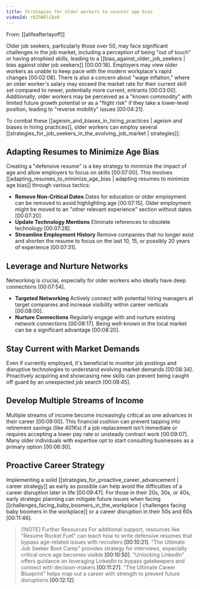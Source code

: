 ```yaml
---
title: Strategies for older workers to counter age bias
videoId: r8ZSWDlCBx0
---
```


From: [[alifeafterlayoff]] <br/> 

Older job seekers, particularly those over 50, may face significant challenges in the job market, including a perception of being "out of touch" or having atrophied skills, leading to a [[bias_against_older_job_seekers | bias against older job seekers]] <a class="yt-timestamp" data-t="00:00:18">[00:00:18]</a>. Employers may view older workers as unable to keep pace with the modern workplace's rapid changes <a class="yt-timestamp" data-t="00:02:08">[00:02:08]</a>. There is also a concern about "wage inflation," where an older worker's salary may exceed the market rate for their current skill set compared to newer, potentially more current, entrants <a class="yt-timestamp" data-t="00:03:00">[00:03:00]</a>. Additionally, older workers may be perceived as a "known commodity" with limited future growth potential or as a "flight risk" if they take a lower-level position, leading to "reverse mobility" issues <a class="yt-timestamp" data-t="00:04:21">[00:04:21]</a>.

To combat these [[ageism_and_biases_in_hiring_practices | ageism and biases in hiring practices]], older workers can employ several [[strategies_for_job_seekers_in_the_evolving_job_market | strategies]]:

## Adapting Resumes to Minimize Age Bias

Creating a "defensive resume" is a key strategy to minimize the impact of age and allow employers to focus on skills <a class="yt-timestamp" data-t="00:07:00">[00:07:00]</a>. This involves [[adapting_resumes_to_minimize_age_bias | adapting resumes to minimize age bias]] through various tactics:
*   **Remove Non-Critical Dates** Dates for education or older employment can be removed to avoid highlighting age <a class="yt-timestamp" data-t="00:07:15">[00:07:15]</a>. Older employment might be moved to an "other relevant experience" section without dates <a class="yt-timestamp" data-t="00:07:20">[00:07:20]</a>.
*   **Update Technology Mentions** Eliminate references to obsolete technology <a class="yt-timestamp" data-t="00:07:28">[00:07:28]</a>.
*   **Streamline Employment History** Remove companies that no longer exist and shorten the resume to focus on the last 10, 15, or possibly 20 years of experience <a class="yt-timestamp" data-t="00:07:31">[00:07:31]</a>.

## Leverage and Nurture Networks

Networking is crucial, especially for older workers who ideally have deep connections <a class="yt-timestamp" data-t="00:07:54">[00:07:54]</a>.
*   **Targeted Networking** Actively connect with potential hiring managers at target companies and increase visibility within career verticals <a class="yt-timestamp" data-t="00:08:00">[00:08:00]</a>.
*   **Nurture Connections** Regularly engage with and nurture existing network connections <a class="yt-timestamp" data-t="00:08:17">[00:08:17]</a>. Being well-known in the local market can be a significant advantage <a class="yt-timestamp" data-t="00:08:20">[00:08:20]</a>.

## Stay Current with Market Demands

Even if currently employed, it's beneficial to monitor job postings and disruptive technologies to understand evolving market demands <a class="yt-timestamp" data-t="00:08:34">[00:08:34]</a>. Proactively acquiring and showcasing new skills can prevent being caught off guard by an unexpected job search <a class="yt-timestamp" data-t="00:08:45">[00:08:45]</a>.

## Develop Multiple Streams of Income

Multiple streams of income become increasingly critical as one advances in their career <a class="yt-timestamp" data-t="00:09:00">[00:09:00]</a>. This financial cushion can prevent tapping into retirement savings (like 401Ks) if a job replacement isn't immediate or requires accepting a lower pay rate or unsteady contract work <a class="yt-timestamp" data-t="00:09:07">[00:09:07]</a>. Many older individuals with expertise opt to start consulting businesses as a primary option <a class="yt-timestamp" data-t="00:06:30">[00:06:30]</a>.

## Proactive Career Strategy

Implementing a solid [[strategies_for_proactive_career_advancement | career strategy]] as early as possible can help avoid the difficulties of a career disruption later in life <a class="yt-timestamp" data-t="00:09:47">[00:09:47]</a>. For those in their 20s, 30s, or 40s, early strategic planning can mitigate future issues when facing [[challenges_facing_baby_boomers_in_the_workplace | challenges facing baby boomers in the workplace]] or a career disruption in their 50s and 60s <a class="yt-timestamp" data-t="00:11:46">[00:11:46]</a>.

> [!NOTE] Further Resources
> For additional support, resources like "Resume Rocket Fuel" can teach how to write defensive resumes that bypass age-related issues with recruiters <a class="yt-timestamp" data-t="00:10:21">[00:10:21]</a>. "The Ultimate Job Seeker Boot Camp" provides strategy for interviews, especially critical once age becomes visible <a class="yt-timestamp" data-t="00:10:50">[00:10:50]</a>. "Unlocking LinkedIn" offers guidance on leveraging LinkedIn to bypass gatekeepers and connect with decision-makers <a class="yt-timestamp" data-t="00:11:27">[00:11:27]</a>. "The Ultimate Career Blueprint" helps map out a career with strength to prevent future disruptions <a class="yt-timestamp" data-t="00:12:12">[00:12:12]</a>.